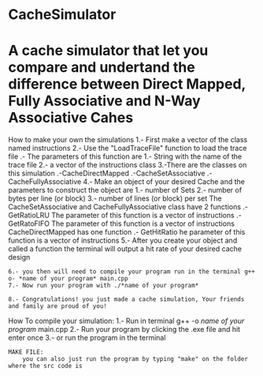 # CacheSimulator
A cache simulator that let you compare and undertand the difference between Direct Mapped, Fully Associative and N-Way Associative Cahes
========================================================================================================================================
How to make your own the simulations
    1.- First make a vector of the class named instructions
    2.- Use the "LoadTraceFile" function to load the trace file
        .- The parameters of this function are 1.- String with the name of the trace file 2.- a vector of the instructions class
    3.-There are the classes on this simulation 
        .-CacheDirectMapped
        .-CacheSetAssociative
        .-CacheFullyAssociative
    4.- Make an object of your desired Cache and the parameters to construct the object are 
        1.- number of Sets
        2.- number of bytes per line (or block)
        3.- number of lines (or block) per set
    The CacheSetAssociative and CacheFullyAssociative class have 2 functions
        .-GetRatioLRU   The parameter of this function is a vector of instructions 
        .-GetRatoFIFO   The parameter of this function is a vector of instructions
    CacheDirectMapped has one function
        .- GetHitRatio  he parameter of this function is a vector of instructions
    5.- After you create your object and called a function the terminal will output a hit rate of your desired cache design
    
    6.- you then will need to compile your program run in the terminal g++ o- *name of your program* main.cpp
    7.- Now run your program with ./*name of your program*

    8.- Congratulations! you just made a cache simulation, Your friends and family are proud of you!
    
How To compile your simulation:
    1.- Run in terminal g++ -o *name of your program* main.cpp
    2.- Run your program by clicking the .exe file and hit enter once
    3.- or run the program in the terminal

    MAKE FILE: 
        you can also just run the program by typing "make" on the folder where the src code is
         
